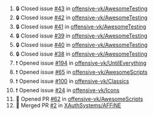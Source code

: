 <!--START_SECTION:activity-->
1. 🔒 Closed issue [#43](https://github.com/offensive-vk/AwesomeTesting/issues/43) in [offensive-vk/AwesomeTesting](https://github.com/offensive-vk/AwesomeTesting)
2. 🔒 Closed issue [#42](https://github.com/offensive-vk/AwesomeTesting/issues/42) in [offensive-vk/AwesomeTesting](https://github.com/offensive-vk/AwesomeTesting)
3. 🔒 Closed issue [#41](https://github.com/offensive-vk/AwesomeTesting/issues/41) in [offensive-vk/AwesomeTesting](https://github.com/offensive-vk/AwesomeTesting)
4. 🔒 Closed issue [#39](https://github.com/offensive-vk/AwesomeTesting/issues/39) in [offensive-vk/AwesomeTesting](https://github.com/offensive-vk/AwesomeTesting)
5. 🔒 Closed issue [#40](https://github.com/offensive-vk/AwesomeTesting/issues/40) in [offensive-vk/AwesomeTesting](https://github.com/offensive-vk/AwesomeTesting)
6. 🔒 Closed issue [#38](https://github.com/offensive-vk/AwesomeTesting/issues/38) in [offensive-vk/AwesomeTesting](https://github.com/offensive-vk/AwesomeTesting)
7. ❗ Opened issue [#194](https://github.com/offensive-vk/UntilEverything/issues/194) in [offensive-vk/UntilEverything](https://github.com/offensive-vk/UntilEverything)
8. ❗ Opened issue [#65](https://github.com/offensive-vk/AwesomeScripts/issues/65) in [offensive-vk/AwesomeScripts](https://github.com/offensive-vk/AwesomeScripts)
9. ❗ Opened issue [#100](https://github.com/offensive-vk/Classics/issues/100) in [offensive-vk/Classics](https://github.com/offensive-vk/Classics)
10. ❗ Opened issue [#24](https://github.com/offensive-vk/Icons/issues/24) in [offensive-vk/Icons](https://github.com/offensive-vk/Icons)
11. 💪 Opened PR [#62](https://github.com/offensive-vk/AwesomeScripts/pull/62) in [offensive-vk/AwesomeScripts](https://github.com/offensive-vk/AwesomeScripts)
12. 🎉 Merged PR [#2](https://github.com/XAuthSystems/AFFiNE/pull/2) in [XAuthSystems/AFFiNE](https://github.com/XAuthSystems/AFFiNE)
<!--END_SECTION:activity-->